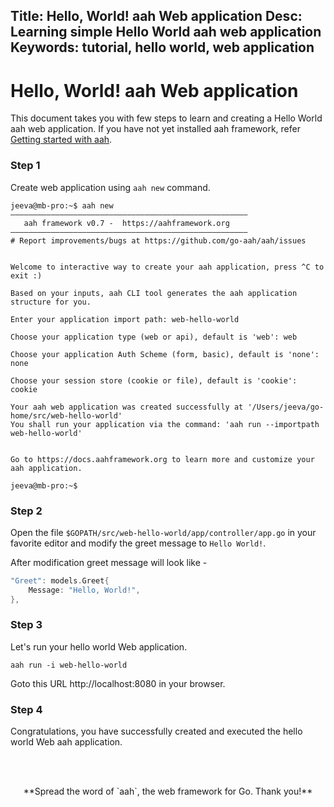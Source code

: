 Title: Hello, World! aah Web application
Desc: Learning simple Hello World aah web application
Keywords: tutorial, hello world, web application
---
# Hello, World! aah Web application

This document takes you with few steps to learn and creating a Hello World aah web application. If you have not yet installed aah framework, refer [Getting started with aah](/getting-started.html).

### Step 1

Create web application using `aah new` command.

```
jeeva@mb-pro:~$ aah new
–––––––––––––––––––––––––––––––––––––––––––––––––––––
   aah framework v0.7 -  https://aahframework.org
–––––––––––––––––––––––––––––––––––––––––––––––––––––
# Report improvements/bugs at https://github.com/go-aah/aah/issues


Welcome to interactive way to create your aah application, press ^C to exit :)

Based on your inputs, aah CLI tool generates the aah application structure for you.

Enter your application import path: web-hello-world

Choose your application type (web or api), default is 'web': web

Choose your application Auth Scheme (form, basic), default is 'none': none

Choose your session store (cookie or file), default is 'cookie': cookie

Your aah web application was created successfully at '/Users/jeeva/go-home/src/web-hello-world'
You shall run your application via the command: 'aah run --importpath web-hello-world'


Go to https://docs.aahframework.org to learn more and customize your aah application.

jeeva@mb-pro:~$
```

### Step 2

Open the file `$GOPATH/src/web-hello-world/app/controller/app.go` in your favorite editor and modify the greet message to `Hello World!`.

After modification greet message will look like -
```go
"Greet": models.Greet{
	Message: "Hello, World!",
},
```

### Step 3

Let's run your hello world Web application.

```
aah run -i web-hello-world
```

Goto this URL http://localhost:8080 in your browser.

### Step 4

Congratulations, you have successfully created and executed the hello world Web aah application.

<br><br>
<center>**Spread the word of `aah`, the web framework for Go. Thank you!**</center>
